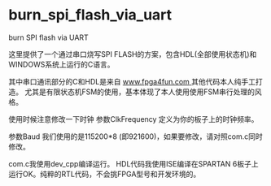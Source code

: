 # burn_spi_flash_via_uart
burn SPI flash via UART

这里提供了一个通过串口烧写SPI FLASH的方案，包含HDL(全部使用状态机)和WINDOWS系统上运行的C语言。


其中串口通讯部分的C和HDL是来自 [www.fpga4fun.com ](https://www.fpga4fun.com/SerialInterface.html)
其他代码本人纯手工打造。
尤其是有限状态机FSM的使用，基本体现了本人使用使用FSM串行处理的风格。


使用时候注意修改一下时钟
参数ClkFrequency 定义为你的板子上的时钟频率。

参数Baud 我们使用的是115200*8 (即921600)，如果要修改，请对照com.c同时修改。


com.c我使用dev_cpp编译运行。
HDL代码我使用ISE编译在SPARTAN 6板子上运行OK。纯粹的RTL代码，不会挑FPGA型号和开发环境的。






